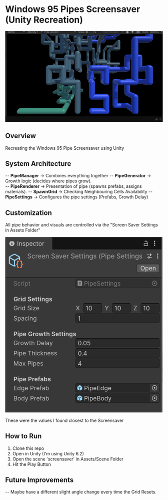# Windows 95 Pipes Screensaver (Unity Recreation)

![Demo](docs/demo-gif.gif)

## Overview

Recreating the Windows 95 Pipe Screensaver using Unity

## System Architecture

-- **PipeManager** → Combines everything together
-- **PipeGenerator** → Growth logic (decides where pipes grow).  
-- **PipeRenderer** → Presentation of pipe (spawns prefabs, assigns materials).
-- **SpawnGrid** → Checking Neighbouring Cells Availability
-- **PipeSettings** → Configures the pipe settings (Prefabs, Growth Delay)

## Customization

All pipe behavior and visuals are controlled via the "Screen Saver Settings in Assets Folder"

![Pipe Settings Inspector](docs/settings.png)

These were the values I found closest to the Screensaver

## How to Run

1. Clone this repo
2. Open in Unity (I'm using Unity 6.2)
3. Open the scene 'screensaver' in Assets/Scene Folder
4. Hit the Play Button

## Future Improvements

-- Maybe have a different slight angle change every time the Grid Resets.
